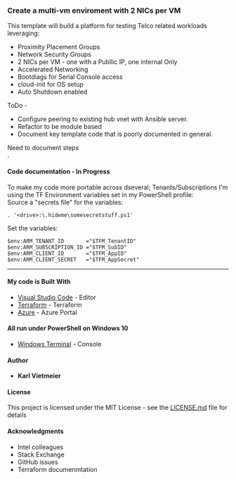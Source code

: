 ### Create a multi-vm enviroment with 2 NICs per VM

This template will build a platform for testing Telco related workloads leveraging:
* Proximity Placement Groups
* Network Security Groups
* 2 NICs per VM - one with a Publlic IP, one internal Only
* Accelerated Networking
* Bootdiags for Serial Console access
* cloud-init for OS setup
* Auto Shutdown enabled

ToDo - 
* Configure peering to existing hub vnet with Ansible server.
* Refactor to be module based
* Document key template code that is poorly documented in general.

Need to document steps<br>
.<br>

#### Code documentation - In Progress

To make my code more portable across dseveral; Tenants/Subscriptions I'm using the TF Environment variables set in my PowerShell profile:<br>
Source a "secrets file" for the variables:
```
. '<drive>:\.hideme\somesecretstuff.ps1'
```

Set the variables:
```
$env:ARM_TENANT_ID       ="$TFM_TenantID"
$env:ARM_SUBSCRIPTION_ID ="$TFM_SubID"
$env:ARM_CLIENT_ID       ="$TFM_AppID"
$env:ARM_CLIENT_SECRET   ="$TFM_AppSecret"
```
  
    

___
#### My code is Built With
* [Visual Studio Code](https://code.visualstudio.com/) - Editor
* [Terraform](https://www.terraform.io/) - Terraform
* [Azure](portal.azure.com) - Azure Portal

#### All run under PowerShell on Windows 10
* [Windows Terminal](https://docs.microsoft.com/en-us/windows/terminal/) - Console


#### Author

* **Karl Vietmeier**


#### License

This project is licensed under the MIT License - see the [LICENSE.md](LICENSE.md) file for details

#### Acknowledgments
* Intel colleagues
* Stack Exchange
* GitHub issues
* Terraform documenmtation
